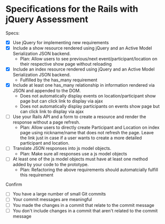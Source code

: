 # Specifications for the Rails with jQuery Assessment

Specs:
- [X] Use jQuery for implementing new requirements
- [X] Include a show resource rendered using jQuery and an Active Model Serialization JSON backend.
  + Plan: Allow users to see previous/next event/participant/location on their respective show page without reloading
- [X] Include an index resource rendered using jQuery and an Active Model Serialization JSON backend.
  + Fulfilled by the has_many requirement
- [X] Include at least one has_many relationship in information rendered via JSON and appended to the DOM.
  + Does not automatically display events on location/participant show page but can click link to display via ajax
  + Does not automatically display participants on events show page but can click link to display via ajax
- [ ] Use your Rails API and a form to create a resource and render the response without a page refresh.
  + Plan: Allow users to directly create Participant and Location on index page using nickname/name that does not refresh the page.  Leave the link just in case if a user wants to create a more detailed participant and location.  
- [ ] Translate JSON responses into js model objects.
  + Plan: Make sure all responses use a js model objects
- [ ] At least one of the js model objects must have at least one method added by your code to the prototype.
  + Plan: Refactoring the above requirements should automatcially fulfill this requirement

Confirm
- [ ] You have a large number of small Git commits
- [ ] Your commit messages are meaningful
- [ ] You made the changes in a commit that relate to the commit message
- [ ] You don't include changes in a commit that aren't related to the commit message
